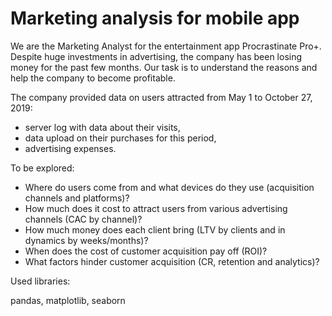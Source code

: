 # Marketing analysis for mobile app

We are the Marketing Analyst for the entertainment app Procrastinate Pro+. Despite huge investments in advertising, the company has been losing money for the past few months. Our task is to understand the reasons and help the company to become profitable.


The company provided data on users attracted from May 1 to October 27, 2019:

- server log with data about their visits,
- data upload on their purchases for this period,
- advertising expenses.

To be explored:

- Where do users come from and what devices do they use (acquisition channels and platforms)?
- How much does it cost to attract users from various advertising channels (CAC by channel)?
- How much money does each client bring (LTV by clients and in dynamics by weeks/months)?
- When does the cost of customer acquisition pay off (ROI)?
- What factors hinder customer acquisition (CR, retention and analytics)?


Used libraries:


pandas, matplotlib, seaborn
